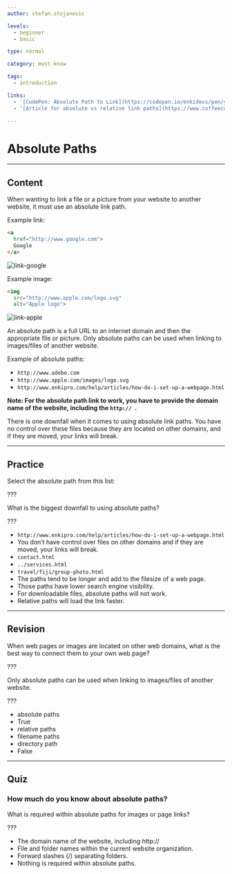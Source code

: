 ```yaml
---
author: stefan.stojanovic

levels:
  - beginner
  - basic

type: normal

category: must-know

tags:
  - introduction

links:
  - '[CodePen: Absolute Path to Link](https://codepen.io/enkidevs/pen/yqbBBG){code}'
  - '[Article for absolute vs relative link paths](https://www.coffeecup.com/help/articles/absolute-vs-relative-pathslinks/){website}'

---
```

# Absolute Paths
---
## Content

When wanting to link a file or a picture from your website to another website, it must use an absolute link path.

Example link:
```html
<a
  href="http://www.google.com">
  Google
</a>
```

![link-google](%3Csvg%20xmlns%3D%22http%3A%2F%2Fwww.w3.org%2F2000%2Fsvg%22%20width%3D%22320%22%20height%3D%2254%22%3E%3Cg%20fill%3D%22none%22%20fill-rule%3D%22evenodd%22%3E%3Crect%20width%3D%22320%22%20height%3D%2254%22%20fill%3D%22%23FFF%22%20rx%3D%229%22%2F%3E%3Ctext%20fill%3D%22%230001EE%22%20font-family%3D%22ArialMT%2C%20Arial%22%20font-size%3D%2216%22%3E%3Ctspan%20x%3D%2220%22%20y%3D%2233%22%3EGoogle%3C%2Ftspan%3E%3C%2Ftext%3E%3Cpath%20stroke%3D%22%230001EE%22%20stroke-linecap%3D%22square%22%20d%3D%22M20.5%2034.5h51%22%2F%3E%3C%2Fg%3E%3C%2Fsvg%3E)

<!--[View CodePen](https://codepen.io/enkidevs/pen/yqbBBG)--> 


Example image:
```html
<img
  src="http://www.apple.com/logo.svg"
  alt="Apple logo">
```

![link-apple](%3Csvg%20xmlns%3D%22http%3A%2F%2Fwww.w3.org%2F2000%2Fsvg%22%20width%3D%22320%22%20height%3D%2261%22%3E%3Cg%20fill%3D%22none%22%20fill-rule%3D%22evenodd%22%3E%3Crect%20width%3D%22320%22%20height%3D%2261%22%20fill%3D%22%23FFF%22%20rx%3D%229%22%2F%3E%3Cpath%20fill%3D%22%23000%22%20fill-rule%3D%22nonzero%22%20d%3D%22M52.86782%2042.17214c-.60274%201.3975-1.31619%202.68387-2.1428%203.86655-1.12676%201.6123-2.04932%202.72832-2.76031%203.34805-1.10215%201.01725-2.28303%201.53823-3.54756%201.56785-.9078%200-2.00258-.25925-3.27694-.78516-1.27855-.52344-2.45353-.78269-3.52788-.78269-1.12676%200-2.33519.25925-3.62776.7827-1.29454.5259-2.3374.79997-3.13474.82713-1.21262.05185-2.4213-.48394-3.62777-1.60983-.77003-.67405-1.73318-1.82957-2.887-3.46656-1.23796-1.7481-2.25573-3.7752-3.05307-6.08624C20.42807%2037.33772%2020%2034.92051%2020%2032.58034c0-2.68066.57716-4.9927%201.73319-6.93017.90854-1.55624%202.11722-2.78386%203.62997-3.68507%201.51276-.9012%203.1473-1.36045%204.90754-1.38983.96316%200%202.2262.299%203.7958.88664%201.56515.5896%202.57013.88861%203.01074.88861.32942%200%201.44584-.34962%203.33845-1.04663%201.78977-.6464%203.30031-.91405%204.53778-.80862%203.3532.2716%205.87241%201.59822%207.54779%203.98827-2.99895%201.82365-4.48243%204.3779-4.4529%207.65459.02706%202.55227.94962%204.67615%202.76276%206.36252.8217.7827%201.73934%201.38761%202.7603%201.81723-.2214.64442-.45512%201.26169-.7036%201.85426zm-7.69048-30.37192c0%202.00046-.7282%203.86828-2.1797%205.59712-1.75164%202.05524-3.87034%203.24286-6.16789%203.05546a6.24977%206.24977%200%200%201-.04625-.758c0-1.92044.83301-3.97568%202.31231-5.65613.73854-.85083%201.67783-1.5583%202.8169-2.12265%201.13659-.55593%202.21168-.86338%203.2228-.91602.02953.26742.04183.53487.04183.8002v.00002z%22%2F%3E%3C%2Fg%3E%3C%2Fsvg%3E)

An absolute path is a full URL to an internet domain and then the appropriate file or picture. Only absolute paths can be used when linking to images/files of another website.

Example of absolute paths:
 - `http://www.adobe.com`
 - `http://www.apple.com/images/logo.svg`
 - `http://www.enkipro.com/help/articles/how-do-i-set-up-a-webpage.html`

**Note: For the absolute path link to work, you have to provide the domain name of the website, including the `http:// `.**

There is one downfall when it comes to using absolute link paths. You have no control over these files because they are located on other domains, and if they are moved, your links will break. 

---
## Practice

Select the absolute path from this list:

???

What is the biggest downfall to using absolute paths?

???

* `http://www.enkipro.com/help/articles/how-do-i-set-up-a-webpage.html`
* You don’t have control over files on other domains and if they are moved, your links will break.
* `contact.html`
* `../services.html`
* `travel/fiji/group-photo.html`
* The paths tend to be longer and add to the filesize of a web page.
* Those paths have lower search engine visibility.
* For downloadable files, absolute paths will not work.
* Relative paths will load the link faster.

---
## Revision

When web pages or images are located on other web domains, what is the best way to connect them to your own web page?

???

Only absolute paths can be used when linking to images/files of another website.

???

* absolute paths
* True
* relative paths
* filename paths
* directory path
* False

---
## Quiz

### How much do you know about absolute paths?

What is required within absolute paths for images or page links?

???

* The domain name of the website, including http://
* File and folder names within the current website organization.
* Forward slashes (/) separating folders.
* Nothing is required within absolute paths.
 
